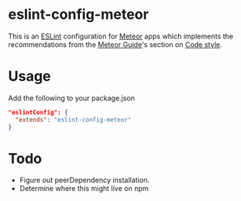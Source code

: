 # eslint-config-meteor

This is an [ESLint](https://eslint.org) configuration for [Meteor](https://www.meteor.com) apps which implements the recommendations from the [Meteor Guide](https://guide.meteor.com/)'s section on [Code style](https://guide.meteor.com/code-style.html#eslint).

# Usage

Add the following to your package.json

```json
"eslintConfig": {
  "extends": "eslint-config-meteor"
}
```

# Todo

- Figure out peerDependency installation.
- Determine where this might live on npm
